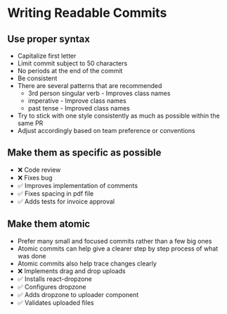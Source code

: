 # Writing Readable Commits

## Use proper syntax
- Capitalize first letter
- Limit commit subject to 50 characters
- No periods at the end of the commit
- Be consistent
- There are several patterns that are recommended
	- 3rd person singular verb - Improves class names
	- imperative - Improve class names
	- past tense - Improved class names
- Try to stick with one style consistently as much as possible within the same PR
- Adjust accordingly based on team preference or conventions

## Make them as specific as possible
- ❌ Code review
- ❌ Fixes bug
- ✅ Improves implementation of comments
- ✅ Fixes spacing in pdf file
- ✅ Adds tests for invoice approval

## Make them atomic
- Prefer many small and focused commits rather than a few big ones
- Atomic commits can help give a clearer step by step process of what was done
- Atomic commits also help trace changes clearly
- ❌ Implements drag and drop uploads
- ✅ Installs react-dropzone
- ✅ Configures dropzone
- ✅ Adds dropzone to uploader component
- ✅ Validates uploaded files
